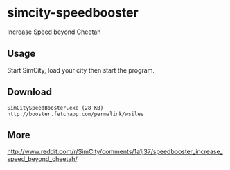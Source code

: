 simcity-speedbooster
====================

Increase Speed beyond Cheetah

## Usage

Start SimCity, load your city then start the program.

## Download

    SimCitySpeedBooster.exe (28 KB)
    http://booster.fetchapp.com/permalink/wsilee

## More

http://www.reddit.com/r/SimCity/comments/1a1j37/speedbooster_increase_speed_beyond_cheetah/
